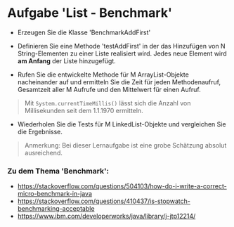 # Aufgabe 'List - Benchmark'

- Erzeugen Sie die Klasse 'BenchmarkAddFirst'


- Definieren Sie eine Methode 'testAddFirst' in der das Hinzufügen von N String-Elementen zu einer Liste realisiert wird. Jedes neue Element wird __am Anfang__ der Liste hinzugefügt.


- Rufen Sie die entwickelte Methode für M ArrayList-Objekte nacheinander auf und ermitteln Sie die Zeit für jeden Methodenaufruf, Gesamtzeit aller M Aufrufe und den Mittelwert für einen Aufruf.

> Mit `System.currentTimeMillis()` lässt sich die Anzahl von Millisekunden seit dem 1.1.1970 ermitteln.

- Wiederholen Sie die Tests für M LinkedList-Objekte und vergleichen Sie die Ergebnisse. 

> Anmerkung: Bei dieser Lernaufgabe ist eine grobe Schätzung absolut ausreichend. 


### Zu dem Thema 'Benchmark':
- https://stackoverflow.com/questions/504103/how-do-i-write-a-correct-micro-benchmark-in-java
- https://stackoverflow.com/questions/410437/is-stopwatch-benchmarking-acceptable
- https://www.ibm.com/developerworks/java/library/j-jtp12214/

